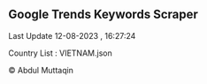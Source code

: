 

## Google Trends Keywords Scraper 
 
Last Update 12-08-2023 , 16:27:24

Country List :
VIETNAM.json



© Abdul Muttaqin 
